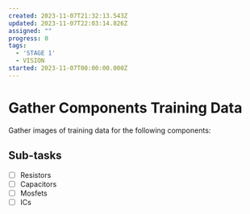 ```yaml
---
created: 2023-11-07T21:32:13.543Z
updated: 2023-11-07T22:03:14.826Z
assigned: ""
progress: 0
tags:
  - 'STAGE 1'
  - VISION
started: 2023-11-07T00:00:00.000Z
---
```


# Gather Components Training Data

Gather images of training data for the following components:

## Sub-tasks

- [ ] Resistors
- [ ] Capacitors
- [ ] Mosfets
- [ ] ICs
